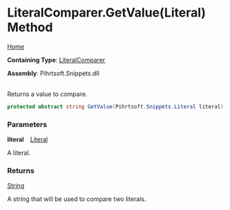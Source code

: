 # LiteralComparer\.GetValue\(Literal\) Method

[Home](../../../../../README.md)

**Containing Type**: [LiteralComparer](../README.md)

**Assembly**: Pihrtsoft\.Snippets\.dll

\
Returns a value to compare\.

```csharp
protected abstract string GetValue(Pihrtsoft.Snippets.Literal literal)
```

### Parameters

**literal** &ensp; [Literal](../../../Literal/README.md)

A literal\.

### Returns

[String](https://docs.microsoft.com/en-us/dotnet/api/system.string)

A string that will be used to compare two literals\.